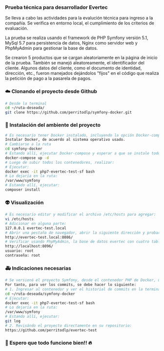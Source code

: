 ### Prueba técnica para desarrollador Evertec

Se lleva a cabo las actividades para la evalución técnica para ingreso a la compañía. Se verifica en entorno local, el cumplimiento de los criterios de evaluación.

La prueba se realiza usando el framework de PHP Symfony versión 5.1, MySql 5.7 para persistencia de datos, Nginx como servidor web y PhpMyAdmin para gestionar la base de datos.

Se crearon 5 productos que se cargan aleatoriamente en la página de inicio de la prueba. También se manejó aleatoreamente, el identificador del cliente. Algunos datos del cliente, como el documento de identidad, dirección, etc., fueron manejados dejándolos "fijos" en el código que realiza la petición de pago a la pasarela de pagos. 

### :cloud: Clonando el proyecto desde Github

```bash
# Desde la terminal
cd ~/ruta-deseada/
git clone https://github.com/perritodlp/symfony-docker.git
```

### :construction: Instalación del ambiente del proyecto


```bash
# Es necesario tener Docker instalado, incluyendo la opción Docker-compose
Instalar Docker, de acuerdo al sistema operativo usado.
# Cambiarse a la ruta
cd symfony-docker
# Estando allí, ejecutar Docker-compose y esperar a que se instale todo lo necesario
docker-compose up -d
# Luego de subir todos los contenedores, realizar:
# Ejecutar: 
docker exec -it php7-evertec-test-sf bash
# Lo dejaría en la ruta: 
/var/www/symfony
# Estando allí, ejecutar: 
composer install
```

### :alien: Visualización
```bash
# Es necesario editar y modificar el archivo /etc/hosts para agregar:
vi /etc/hosts
# Adicionar en alguna parte:
127.0.0.1 evertec-test.local
# Abrir una pestaña de navegador, abrir la siguiente dirección y probar:
http://evertec-test.local:8086/
# Verificar usando PhpMyAdmin, la base de datos evertec con cuatro tablas, así:
http://localhost:8096/
usuario: root
contraseña: root
```

### :ambulance: Indicaciones necesarias
```bash
# Se versionó el proyecto Symfony, desde el contenedor PHP de Docker, usando el repo de la instalación de Symfony. 
Por tanto, para ver los commits, se debe hacer lo siguiente:
# 1. Ingresar al contenedor y ver el historial de commits en la terminal, así:
cd ~/ruta-deseada/symfony-docker
# Ejecutar: 
docker exec -it php7-evertec-test-sf bash
# Lo dejaría en la ruta: 
/var/www/symfony
# Estando allí, ejecutar: 
git log
# 2. Revisándo el proyecto directamente en su repositorio:
https://github.com/perritodlp/evertec-test
```

### :construction_worker: Espero que todo funcione bien!! :fire: 